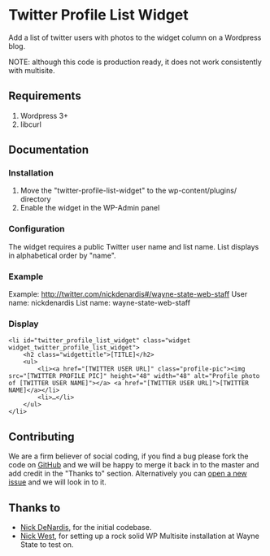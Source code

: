 Twitter Profile List Widget
======================
Add a list of twitter users with photos to the widget column on a Wordpress blog.

NOTE: although this code is production ready, it does not work consistently with multisite.

Requirements
------------
1. Wordpress 3+
2. libcurl

Documentation
-------------

### Installation
1. Move the "twitter-profile-list-widget" to the wp-content/plugins/ directory
2. Enable the widget in the WP-Admin panel

### Configuration
The widget requires a public Twitter user name and list name. List displays in alphabetical order by "name".

### Example
Example: http://twitter.com/nickdenardis#/wayne-state-web-staff
User name: nickdenardis
List name: wayne-state-web-staff

### Display
    <li id="twitter_profile_list_widget" class="widget widget_twitter_profile_list_widget">
        <h2 class="widgettitle">[TITLE]</h2>
        <ul>
            <li><a href="[TWITTER USER URL]" class="profile-pic"><img src="[TWITTER PROFILE PIC]" height="48" width="48" alt="Profile photo of [TWITTER USER NAME]"></a> <a href="[TWITTER USER URL]">[TWITTER NAME]</a></li>
            <li>…</li>
        </ul>
    </li>

Contributing
---------
We are a firm believer of social coding, if you find a bug please fork the code on [GitHub](https://github.com/waynestate/twitter-profile-list-widget) and we will be happy to merge it back in to the master and add credit in the "Thanks to" section. Alternatively you can [open a new issue](https://github.com/waynestate/twitter-profile-list-widget/issues/new) and we will look in to it. 

Thanks to
---------
* [Nick DeNardis](http://nickdenardis.com/), for the initial codebase.
* [Nick West](http://nickwest.me/), for setting up a rock solid WP Multisite installation at Wayne State to test on.